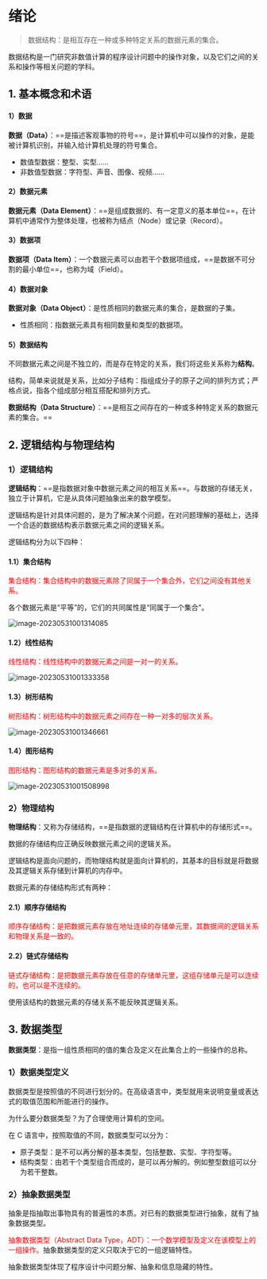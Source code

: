 # 绪论

> 数据结构：是相互存在一种或多种特定关系的数据元素的集合。

数据结构是一门研究非数值计算的程序设计问题中的操作对象，以及它们之间的关系和操作等相关问题的学科。

## 1. 基本概念和术语

#### 1）数据

**数据（Data）**：==是描述客观事物的符号==，是计算机中可以操作的对象，是能被计算机识别，并输入给计算机处理的符号集合。

+ 数值型数据：整型、实型……
+ 非数值型数据：字符型、声音、图像、视频……

#### 2）数据元素

**数据元素（Data Element）**：==是组成数据的、有一定意义的基本单位==，在计算机中通常作为整体处理，也被称为结点（Node）或记录（Record）。

#### 3）数据项

**数据项（Data Item）**：一个数据元素可以由若干个数据项组成，==是数据不可分割的最小单位==，也称为域（Field）。

#### 4）数据对象

**数据对象（Data Object）**：是性质相同的数据元素的集合，是数据的子集。

+ 性质相同：指数据元素具有相同数量和类型的数据项。

#### 5）数据结构

不同数据元素之间是不独立的，而是存在特定的关系，我们将这些关系称为**结构**。

结构，简单来说就是关系，比如分子结构：指组成分子的原子之间的排列方式；严格点说，指各个组成部分相互搭配和排列方式。

**数据结构（Data Structure）**：==是相互之间存在的一种或多种特定关系的数据元素的集合。==

## 2. 逻辑结构与物理结构

### 1）逻辑结构

**逻辑结构**：==是指数据对象中数据元素之间的相互关系==。与数据的存储无关，独立于计算机，它是从具体问题抽象出来的数学模型。

逻辑结构是针对具体问题的，是为了解决某个问题，在对问题理解的基础上，选择一个合适的数据结构表示数据元素之间的逻辑关系。

逻辑结构分为以下四种：

#### 1.1）集合结构

<span style="color:red">集合结构：集合结构中的数据元素除了同属于一个集合外，它们之间没有其他关系。</span>

各个数据元素是“平等”的，它们的共同属性是“同属于一个集合”。

![image-20230531001314085](https://gitee.com/LowProfile666/image-bed/raw/master/img/image-20230531001314085.png)

#### 1.2）线性结构

<span style="color:red">线性结构：线性结构中的数据元素之间是一对一的关系。</span>

![image-20230531001333358](https://gitee.com/LowProfile666/image-bed/raw/master/img/image-20230531001333358.png)

#### 1.3）树形结构

<span style="color:red">树形结构：树形结构中的数据元素之间存在一种一对多的层次关系。</span>

![image-20230531001346661](https://gitee.com/LowProfile666/image-bed/raw/master/img/image-20230531001346661.png)

#### 1.4）图形结构

<span style="color:red">图形结构：图形结构的数据元素是多对多的关系。</span>

![image-20230531001508998](https://gitee.com/LowProfile666/image-bed/raw/master/img/image-20230531001508998.png)

### 2）物理结构

**物理结构**：又称为存储结构，==是指数据的逻辑结构在计算机中的存储形式==。

数据的存储结构应正确反映数据元素之间的逻辑关系。

逻辑结构是面向问题的，而物理结构就是面向计算机的，其基本的目标就是将数据及其逻辑关系存储到计算机的内存中。

数据元素的存储结构形式有两种：

#### 2.1）顺序存储结构

<span style="color:red">顺序存储结构：是把数据元素存放在地址连续的存储单元里，其数据间的逻辑关系和物理关系是一致的。</span>

#### 2.2）链式存储结构

<span style="color:red">链式存储结构：是把数据元素存放在任意的存储单元里，这组存储单元是可以连续的，也可以是不连续的。</span>

使用该结构的数据元素的存储关系不能反映其逻辑关系。



## 3. 数据类型

**数据类型**：是指一组性质相同的值的集合及定义在此集合上的一些操作的总称。

### 1）数据类型定义

数据类型是按照值的不同进行划分的。在高级语言中，类型就用来说明变量或表达式的取值范围和所能进行的操作。

为什么要分数据类型？为了合理使用计算机的空间。

在 C 语言中，按照取值的不同，数据类型可以分为：

+ 原子类型：是不可以再分解的基本类型，包括整数、实型、字符型等。
+ 结构类型：由若干个类型组合而成的，是可以再分解的。例如整型数组可以分为若干整数。

### 2）抽象数据类型

抽象是指抽取出事物具有的普遍性的本质。对已有的数据类型进行抽象，就有了抽象数据类型。

<span style="color:red">抽象数据类型（Abstract Data Type，ADT）：一个数学模型及定义在该模型上的一组操作。</span>抽象数据类型的定义只取决于它的一组逻辑特性。

抽象数据类型体现了程序设计中问题分解、抽象和信息隐藏的特性。